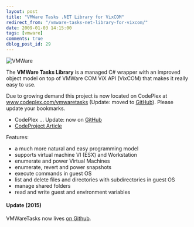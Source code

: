 ```yaml
---
layout: post
title: "VMWare Tasks .NET Library for VixCOM"
redirect_from: "/vmware-tasks-net-library-for-vixcom/"
date: 2009-01-03 14:15:00
tags: [vmware]
comments: true
dblog_post_id: 29
---
```

![VMWare](http://www.codeproject.com/KB/library/VMWareTasks/VMWareLogo.jpg)

The **VMWare Tasks Library** is a managed C# wrapper with an improved object model on top of VMWare COM ViX API (VixCOM) that makes it really easy to use.

Due to growing demand this project is now located on CodePlex at www.codeplex.com/vmwaretasks (Update: moved to [GitHub](https://github.com/dblock/vmwaretasks)). Please update your bookmarks.

- CodePlex ... Update: now on [GitHub](https://github.com/dblock/vmwaretasks)
- [CodeProject Article](http://www.codeproject.com/KB/library/VMWareTasks.aspx)

Features:

- a much more natural and easy programming model
- supports virtual machine VI (ESX) and Workstation
- enumerate and power Virtual Machines
- enumerate, revert and power snapshots
- execute commands in guest OS
- list and delete files and directories with subdirectories in guest OS
- manage shared folders
- read and write guest and environment variables

#### Update (2015)

VMWareTasks now lives <a href='https://github.com/dblock/vmwaretasks' target='_blank'>on Github</a>.
